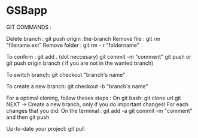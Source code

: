 # GSBapp

GIT COMMANDS :

Delete branch : git push origin :the-branch
Remove file : git rm "filename.ext"
Remove folder : git rm - r "foldername"

To confirm :
git add . (dot neccesary)
git commit -m "comment"
git push or git push origin branch ( if you are not in the wanted branch)

To switch branch:
git checkout "branch's name"

To create a new branch: 
git checkout -b "branch's name"

For a optimal cloning, follow theses steps :
On git bash:
git clone url.git
NEXT -> Create a new branch, only if you do important changes! 
For each changes that you did: 
On the terminal : 
git add -a
git commit -m "comment"
and then git push

Up-to-date your project: 
git pull

